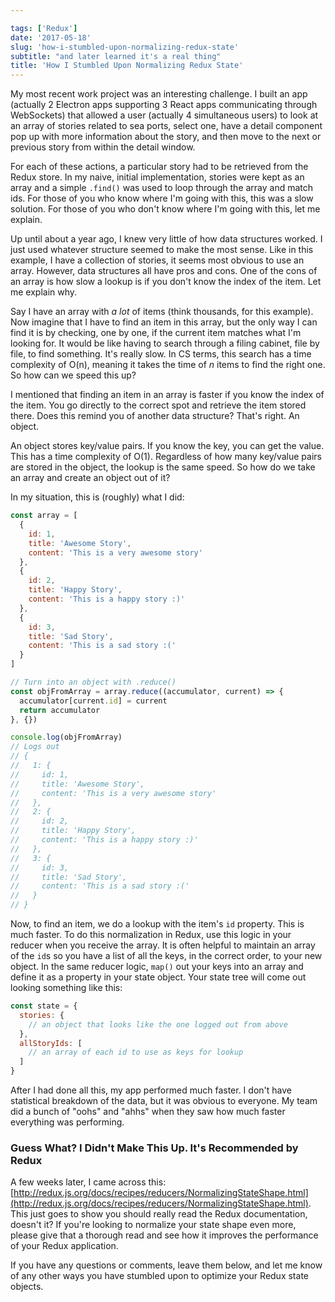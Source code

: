 ```yaml
---

tags: ['Redux']
date: '2017-05-18'
slug: 'how-i-stumbled-upon-normalizing-redux-state'
subtitle: "and later learned it's a real thing"
title: 'How I Stumbled Upon Normalizing Redux State'
---
```


My most recent work project was an interesting challenge. I built an app (actually 2 Electron apps supporting 3 React apps communicating through WebSockets) that allowed a user (actually 4 simultaneous users) to look at an array of stories related to sea ports, select one, have a detail component pop up with more information about the story, and then move to the next or previous story from within the detail window.

For each of these actions, a particular story had to be retrieved from the Redux store. In my naive, initial implementation, stories were kept as an array and a simple `.find()` was used to loop through the array and match ids. For those of you who know where I'm going with this, this was a slow solution. For those of you who don't know where I'm going with this, let me explain.

Up until about a year ago, I knew very little of how data structures worked. I just used whatever structure seemed to make the most sense. Like in this example, I have a collection of stories, it seems most obvious to use an array. However, data structures all have pros and cons. One of the cons of an array is how slow a lookup is if you don't know the index of the item. Let me explain why.

Say I have an array with _a lot_ of items (think thousands, for this example). Now imagine that I have to find an item in this array, but the only way I can find it is by checking, one by one, if the current item matches what I'm looking for. It would be like having to search through a filing cabinet, file by file, to find something. It's really slow. In CS terms, this search has a time complexity of O(n), meaning it takes the time of _n_ items to find the right one. So how can we speed this up?

I mentioned that finding an item in an array is faster if you know the index of the item. You go directly to the correct spot and retrieve the item stored there. Does this remind you of another data structure? That's right. An object.

An object stores key/value pairs. If you know the key, you can get the value. This has a time complexity of O(1). Regardless of how many key/value pairs are stored in the object, the lookup is the same speed. So how do we take an array and create an object out of it?

In my situation, this is (roughly) what I did:

```javascript
const array = [
  {
    id: 1,
    title: 'Awesome Story',
    content: 'This is a very awesome story'
  },
  {
    id: 2,
    title: 'Happy Story',
    content: 'This is a happy story :)'
  },
  {
    id: 3,
    title: 'Sad Story',
    content: 'This is a sad story :('
  }
]

// Turn into an object with .reduce()
const objFromArray = array.reduce((accumulator, current) => {
  accumulator[current.id] = current
  return accumulator
}, {})

console.log(objFromArray)
// Logs out
// {
//   1: {
//     id: 1,
//     title: 'Awesome Story',
//     content: 'This is a very awesome story'
//   },
//   2: {
//     id: 2,
//     title: 'Happy Story',
//     content: 'This is a happy story :)'
//   },
//   3: {
//     id: 3,
//     title: 'Sad Story',
//     content: 'This is a sad story :('
//   }
// }
```

Now, to find an item, we do a lookup with the item's `id` property. This is much faster. To do this normalization in Redux, use this logic in your reducer when you receive the array. It is often helpful to maintain an array of the `id`s so you have a list of all the keys, in the correct order, to your new object. In the same reducer logic, `map()` out your keys into an array and define it as a property in your state object. Your state tree will come out looking something like this:

```javascript
const state = {
  stories: {
    // an object that looks like the one logged out from above
  },
  allStoryIds: [
    // an array of each id to use as keys for lookup
  ]
}
```

After I had done all this, my app performed much faster. I don't have statistical breakdown of the data, but it was obvious to everyone. My team did a bunch of "oohs" and "ahhs" when they saw how much faster everything was performing.

### Guess What? I Didn't Make This Up. It's Recommended by Redux

A few weeks later, I came across this: [http://redux.js.org/docs/recipes/reducers/NormalizingStateShape.html](http://redux.js.org/docs/recipes/reducers/NormalizingStateShape.html). This just goes to show you should really read the Redux documentation, doesn't it? If you're looking to normalize your state shape even more, please give that a thorough read and see how it improves the performance of your Redux application.

If you have any questions or comments, leave them below, and let me know of any other ways you have stumbled upon to optimize your Redux state objects.
